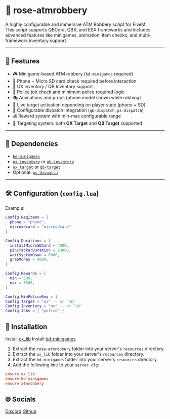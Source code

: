 # 🏦 rose-atmrobbery

A highly configurable and immersive ATM Robbery script for FiveM.  
This script supports QBCore, QBX, and ESX frameworks and includes advanced features like minigames, animation, item checks, and multi-framework inventory support.

---

## 🔧 Features

- 🎮 Minigame-based ATM robbery (`bd-minigames` required)
- 📱 Phone + Micro SD card check required before interaction
- 🧩 OX Inventory / QB Inventory support
- 🧠 Police job check and minimum police required logic
- 🎭 Animations and props (phone model shown while robbing)
- 🔁 Live target activation depending on player state (phone + SD)
- 🔧 Configurable dispatch integration (`qb-dispatch`, `ps-dispatch`)
- 💰 Reward system with min-max configurable range
- 🎯 Targeting system: both **OX Target** and **QB Target** supported

---

## 📂 Dependencies

- [`bd-minigames`](https://github.com/baggeddev/bd-minigames)
- [`ox_inventory`](https://github.com/overextended/ox_inventory) or [`qb-inventory`](https://github.com/qbcore-framework/qb-inventory)
- [`ox_target`](https://github.com/overextended/ox_target) or [`qb-target`](https://github.com/qbcore-framework/qb-target)
- Optional: [`ps-dispatch`](https://github.com/Project-Sloth/ps-dispatch)

---

## 🛠️ Configuration (`config.lua`)

Example:
```lua
Config.ReqItems = {
  phone = "phone",
  microsdcard = "microsdcard"
}

Config.Durations = {
  installMicroSDCard = 4000,
  pinCrackerDuration = 10000,
  waitSystemDown = 6000,
  grabMoney = 4000,
}

Config.Rewards = {
  min = 500,
  max = 1500,
}

Config.MinPoliceReq = 1
Config.Target = "ox" -- or "qb"
Config.Inventory = "ox" -- or "qb"
Config.Jobs = { "police" }
```

## 🚀 Installation

Install [ox_lib](https://github.com/overextended/ox_lib)
Install [bd-minigames](https://github.com/baggeddev/bd-minigames)

1. Extract the `rose-atmrobbery` folder into your server's `resources` directory.
2. Extract the `ox_lib` folder into your server's `resources` directory.
3. Extract the `bd-minigames` folder into your server's `resources` directory.
4. Add the following line to your `server.cfg`:

```cfg
ensure ox_lib
ensure bd-minigames
ensure atmrobbery
```

## 🌐 Socials

[Discord](https://discord.gg/UY8Z3fRFZ5)
[Github](https://github.com/Loreose)
